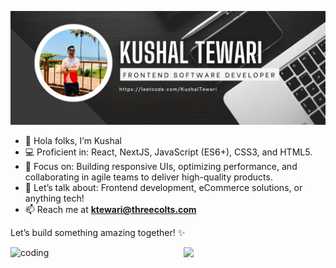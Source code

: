 ![logo](https://github.com/KushalTewari/KushalTewari/blob/main/2.png)
- 👋 Hola folks, I’m Kushal
- 💻 Proficient in: React, NextJS, JavaScript (ES6+), CSS3, and HTML5.
- 🚀 Focus on: Building responsive UIs, optimizing performance, and collaborating in agile teams to deliver high-quality products.
- 💬 Let’s talk about: Frontend development, eCommerce solutions, or anything tech!
- 📫 Reach me at **ktewari@threecolts.com**

Let’s build something amazing together! ✨

<img align="left" width="45%" src="https://cdn.dribbble.com/users/730703/screenshots/6581243/avento.gif" alt="coding"/>
<img align="right" width="45%" src="https://cdn.dribbble.com/users/1187836/screenshots/6539429/programer.gif" />


